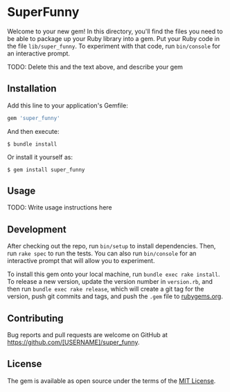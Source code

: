 # SuperFunny

Welcome to your new gem! In this directory, you'll find the files you need to be able to package up your Ruby library into a gem. Put your Ruby code in the file `lib/super_funny`. To experiment with that code, run `bin/console` for an interactive prompt.

TODO: Delete this and the text above, and describe your gem

## Installation

Add this line to your application's Gemfile:

```ruby
gem 'super_funny'
```

And then execute:

    $ bundle install

Or install it yourself as:

    $ gem install super_funny

## Usage

TODO: Write usage instructions here

## Development

After checking out the repo, run `bin/setup` to install dependencies. Then, run `rake spec` to run the tests. You can also run `bin/console` for an interactive prompt that will allow you to experiment.

To install this gem onto your local machine, run `bundle exec rake install`. To release a new version, update the version number in `version.rb`, and then run `bundle exec rake release`, which will create a git tag for the version, push git commits and tags, and push the `.gem` file to [rubygems.org](https://rubygems.org).

## Contributing

Bug reports and pull requests are welcome on GitHub at https://github.com/[USERNAME]/super_funny.


## License

The gem is available as open source under the terms of the [MIT License](https://opensource.org/licenses/MIT).

